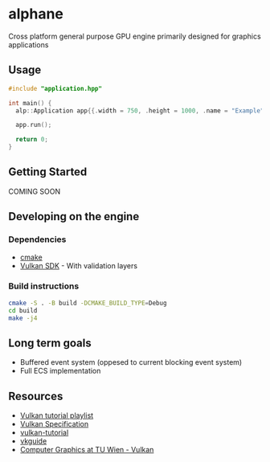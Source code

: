 # alphane

Cross platform general purpose GPU engine primarily designed for graphics applications

## Usage

```cpp
#include "application.hpp"

int main() {
  alp::Application app{{.width = 750, .height = 1000, .name = "Example"}};

  app.run();

  return 0;
}
```

## Getting Started

COMING SOON

## Developing on the engine

### Dependencies

- [cmake](https://cmake.org/)
- [Vulkan SDK](https://vulkan.lunarg.com/) - With validation layers

### Build instructions

```sh
cmake -S . -B build -DCMAKE_BUILD_TYPE=Debug
cd build
make -j4
```

## Long term goals

- Buffered event system (oppesed to current blocking event system)
- Full ECS implementation

## Resources

- [Vulkan tutorial playlist](https://www.youtube.com/watch?v=Y9U9IE0gVHA&list=PL8327DO66nu9qYVKLDmdLW_84-yE4auCR)
- [Vulkan Specification](https://registry.khronos.org/vulkan/specs/1.3-extensions/html/vkspec.html)
- [vulkan-tutorial](https://vulkan-tutorial.com/)
- [vkguide](https://vkguide.dev/)
- [Computer Graphics at TU Wien - Vulkan](https://www.youtube.com/playlist?list=PLmIqTlJ6KsE0UsR2E_84-twxX6G7ynZNq)
